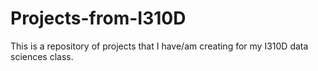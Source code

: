 # Projects-from-I310D
This is a repository of projects that I have/am creating for my I310D data sciences class.
